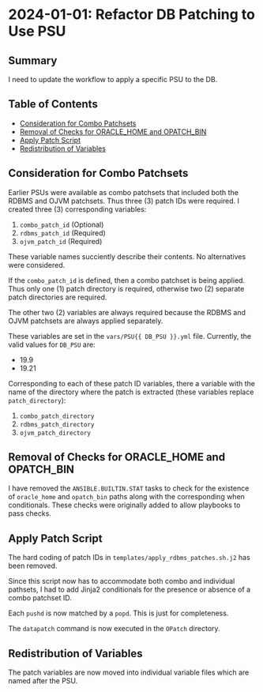 # 2024-01-01: Refactor DB Patching to Use PSU

## Summary

I need to update the workflow to apply a specific PSU to the DB.

## Table of Contents

* [Consideration for Combo Patchsets](#consideration-for-combo-patchsets)
* [Removal of Checks for ORACLE_HOME and OPATCH_BIN](#removal-of-checks-for-oracle_home-and-opatch_bin)
* [Apply Patch Script](#apply-patch-script)
* [Redistribution of Variables](#redistribution-of-variables)

## Consideration for Combo Patchsets

Earlier PSUs were available as combo patchsets that included both the RDBMS and OJVM patchsets. Thus three (3)
patch IDs were required. I created three (3) corresponding variables:

1. `combo_patch_id` (Optional)
1. `rdbms_patch_id` (Required)
1. `ojvm_patch_id` (Required)

These variable names succiently describe their contents. No alternatives were considered.

If the `combo_patch_id` is defined, then a combo patchset is being applied. Thus only one (1) patch directory
is required, otherwise two (2) separate patch directories are required.

The other two (2) variables are always required because the RDBMS and OJVM patchsets are always applied separately.

These variables are set in the `vars/PSU{{ DB_PSU }}.yml` file. Currently, the valid values for `DB_PSU` are:

* 19.9
* 19.21

Corresponding to each of these patch ID variables, there a variable with the name of the directory where the
patch is extracted (these variables replace `patch_directory`):

1. `combo_patch_directory`
1. `rdbms_patch_directory`
1. `ojvm_patch_directory`

## Removal of Checks for ORACLE_HOME and OPATCH_BIN

I have removed the `ANSIBLE.BUILTIN.STAT` tasks to check for the existence of `oracle_home` and `opatch_bin`
paths along with the corresponding when conditionals. These checks were originally added to allow playbooks to
pass checks.

## Apply Patch Script

The hard coding of patch IDs in `templates/apply_rdbms_patches.sh.j2` has been removed.

Since this script now has to accommodate both combo and individual pathsets, I had to add Jinja2 conditionals
for the presence or absence of a combo patchset ID.

Each `pushd` is now matched by a `popd`. This is just for completeness.

The `datapatch` command is now executed in the `OPatch` directory.

## Redistribution of Variables

The patch variables are now moved into individual variable files which are named after the PSU.
